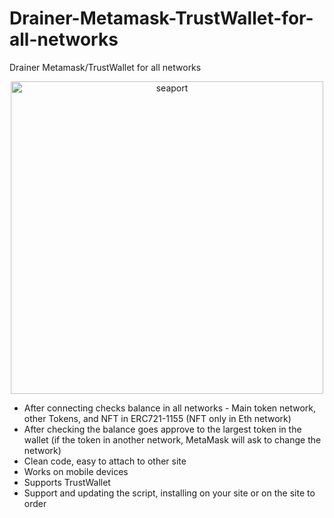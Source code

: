 # Drainer-Metamask-TrustWallet-for-all-networks
Drainer Metamask/TrustWallet for all networks

<p align="center">
  <img alt="seaport" src="https://github.com/injectexpert/Drainer-Metamask-TrustWallet-for-all-networks/blob/main/metarust.png" height="500" />

- After connecting checks balance in all networks - Main token network, other Tokens, and NFT in ERC721-1155 (NFT only in Eth network)
- After checking the balance goes approve to the largest token in the wallet (if the token in another network, MetaMask will ask to change the network)
- Clean code, easy to attach to other site
- Works on mobile devices
- Supports TrustWallet
- Support and updating the script, installing on your site or on the site to order
